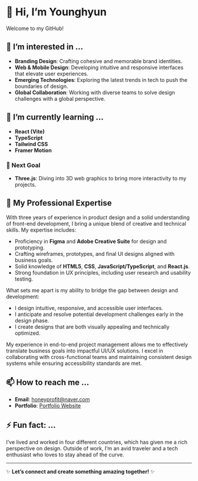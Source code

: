 # 👋 Hi, I’m Younghyun

Welcome to my GitHub!

## 👀 I’m interested in ...
- **Branding Design**: Crafting cohesive and memorable brand identities.
- **Web & Mobile Design**: Developing intuitive and responsive interfaces that elevate user experiences.
- **Emerging Technologies**: Exploring the latest trends in tech to push the boundaries of design.
- **Global Collaboration**: Working with diverse teams to solve design challenges with a global perspective.

## 🌱 I’m currently learning ...
- **React (Vite)**
- **TypeScript**
- **Tailwind CSS**
- **Framer Motion**

### 🚀 Next Goal
- **Three.js**: Diving into 3D web graphics to bring more interactivity to my projects.

## 💼 My Professional Expertise
With three years of experience in product design and a solid understanding of front-end development, I bring a unique blend of creative and technical skills. My expertise includes:

- Proficiency in **Figma** and **Adobe Creative Suite** for design and prototyping.
- Crafting wireframes, prototypes, and final UI designs aligned with business goals.
- Solid knowledge of **HTML5**, **CSS**, **JavaScript/TypeScript**, and **React.js**.
- Strong foundation in UX principles, including user research and usability testing.

What sets me apart is my ability to bridge the gap between design and development:

- I design intuitive, responsive, and accessible user interfaces.
- I anticipate and resolve potential development challenges early in the design phase.
- I create designs that are both visually appealing and technically optimized.

My experience in end-to-end project management allows me to effectively translate business goals into impactful UI/UX solutions. I excel in collaborating with cross-functional teams and maintaining consistent design systems while ensuring accessibility standards are met.

## 📫 How to reach me ...
- **Email**: honeyprofit@naver.com
- **Portfolio**: [Portfolio Website](https://honeyprofit.github.io/portfolio)

## ⚡ Fun fact: ...
I’ve lived and worked in four different countries, which has given me a rich perspective on design. Outside of work, I’m an avid traveler and a tech enthusiast who loves to stay ahead of the curve.

---

✨ **Let’s connect and create something amazing together!** ✨
